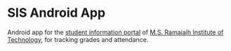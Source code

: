 # SIS Android App
Android app for the [student information portal](parents.msrit.edu) of [M.S. Ramaiaih Institute of Technology](msrit.edu), for tracking grades and attendance.
